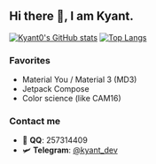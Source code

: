 ## Hi there 👋, I am Kyant.

[![Kyant0's GitHub stats](https://github-readme-stats.vercel.app/api?username=Kyant0)](https://github.com/Kyant0/github-readme-stats) 
[![Top Langs](https://github-readme-stats.vercel.app/api/top-langs/?username=Kyant0)](https://github.com/Kyant0/github-readme-stats) 

### Favorites

- Material You / Material 3 (MD3)
- Jetpack Compose
- Color science (like CAM16)

### Contact me

- 🐧 **QQ**: 257314409
- 🛩️ **Telegram**: [@kyant_dev](https://t.me/kyant_dev)
